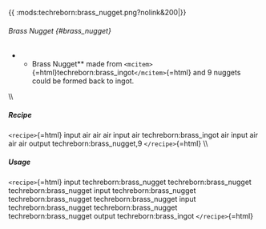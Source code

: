 {{ :mods:techreborn:brass_nugget.png?nolink&200\|}}

###### Brass Nugget {#brass_nugget}

-   -   Brass Nugget\*\* made from
        `<mcitem>`{=html}techreborn:brass_ingot`</mcitem>`{=html} and 9
        nuggets could be formed back to ingot.

\\\\

##### Recipe

`<recipe>`{=html} input air air air input air techreborn:brass_ingot air
input air air air output techreborn:brass_nugget,9 `</recipe>`{=html}
\\\\

##### Usage

`<recipe>`{=html} input techreborn:brass_nugget techreborn:brass_nugget
techreborn:brass_nugget input techreborn:brass_nugget
techreborn:brass_nugget techreborn:brass_nugget input
techreborn:brass_nugget techreborn:brass_nugget techreborn:brass_nugget
output techreborn:brass_ingot `</recipe>`{=html}
